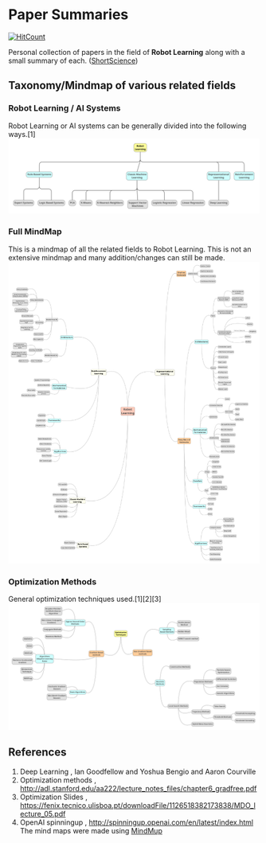 # Paper Summaries

[![HitCount](http://hits.dwyl.io/njanirudh/Paper-Summaries.svg)](http://hits.dwyl.io/njanirudh/Paper-Summaries)

Personal collection of papers in the field of **Robot Learning** along with a small summary of each.
([ShortScience](http://www.shortscience.org/user?name=anirudhnj))


 ## Taxonomy/Mindmap of various related fields
 
### Robot Learning / AI Systems

Robot Learning or AI systems can be generally divided into the following ways.[1]
 ![Feature](images/Taxonomy/4w.png?raw=true "Robot Learning General Division")
 
### Full MindMap
This is a mindmap of all the related fields to Robot Learning. This is not an extensive mindmap and many addition/changes can still be made.
 ![Feature](images/Taxonomy/full_map.png?raw=true "Robot Learning")

### Optimization Methods

General optimization techniques used.[1][2][3]
 ![Feature](images/Taxonomy/2w.png?raw=true "Optimization Techniques")

## References

1. Deep Learning , Ian Goodfellow and Yoshua Bengio and Aaron Courville
2. Optimization methods , http://adl.stanford.edu/aa222/lecture_notes_files/chapter6_gradfree.pdf
3. Optimization Slides , https://fenix.tecnico.ulisboa.pt/downloadFile/1126518382173838/MDO_lecture_05.pdf
4. OpenAI spinningup , http://spinningup.openai.com/en/latest/index.html
The mind maps were made using [MindMup](https://www.mindmup.com/)

